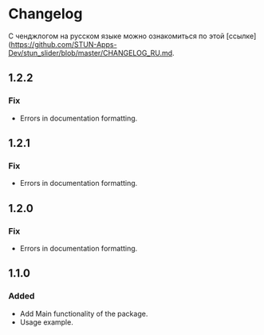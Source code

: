 # Changelog

С ченджлогом на русском языке можно ознакомиться по этой [ссылке](https://github.com/STUN-Apps-Dev/stun_slider/blob/master/CHANGELOG_RU.md.

## 1.2.2
### Fix
- Errors in documentation formatting.

## 1.2.1
### Fix
- Errors in documentation formatting.

## 1.2.0
### Fix
- Errors in documentation formatting.

## 1.1.0
### Added
- Add Main functionality of the package.
- Usage example.